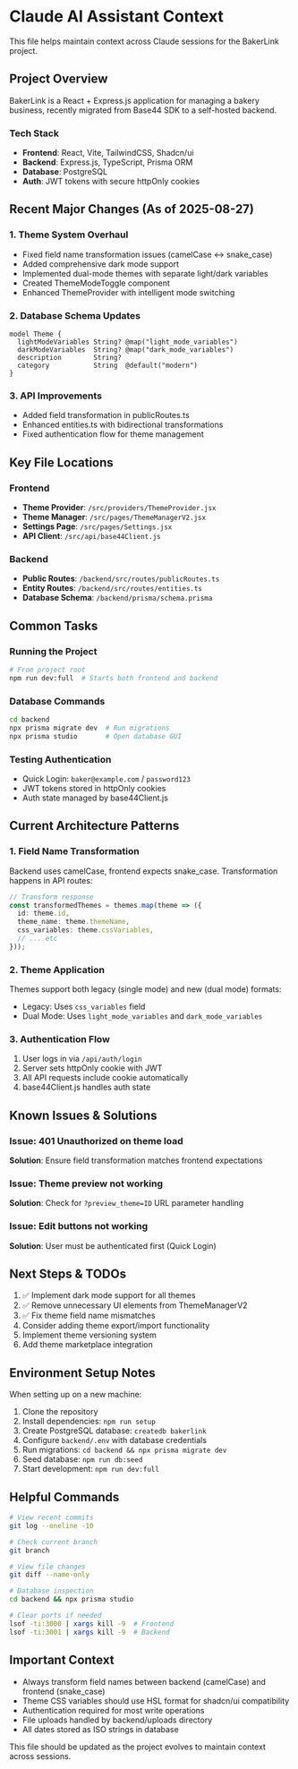 # Claude AI Assistant Context

This file helps maintain context across Claude sessions for the BakerLink project.

## Project Overview

BakerLink is a React + Express.js application for managing a bakery business, recently migrated from Base44 SDK to a self-hosted backend.

### Tech Stack
- **Frontend**: React, Vite, TailwindCSS, Shadcn/ui
- **Backend**: Express.js, TypeScript, Prisma ORM
- **Database**: PostgreSQL
- **Auth**: JWT tokens with secure httpOnly cookies

## Recent Major Changes (As of 2025-08-27)

### 1. Theme System Overhaul
- Fixed field name transformation issues (camelCase ↔ snake_case)
- Added comprehensive dark mode support
- Implemented dual-mode themes with separate light/dark variables
- Created ThemeModeToggle component
- Enhanced ThemeProvider with intelligent mode switching

### 2. Database Schema Updates
```prisma
model Theme {
  lightModeVariables String? @map("light_mode_variables")
  darkModeVariables  String? @map("dark_mode_variables")
  description        String?
  category           String  @default("modern")
}
```

### 3. API Improvements
- Added field transformation in publicRoutes.ts
- Enhanced entities.ts with bidirectional transformations
- Fixed authentication flow for theme management

## Key File Locations

### Frontend
- **Theme Provider**: `/src/providers/ThemeProvider.jsx`
- **Theme Manager**: `/src/pages/ThemeManagerV2.jsx`
- **Settings Page**: `/src/pages/Settings.jsx`
- **API Client**: `/src/api/base44Client.js`

### Backend
- **Public Routes**: `/backend/src/routes/publicRoutes.ts`
- **Entity Routes**: `/backend/src/routes/entities.ts`
- **Database Schema**: `/backend/prisma/schema.prisma`

## Common Tasks

### Running the Project
```bash
# From project root
npm run dev:full  # Starts both frontend and backend
```

### Database Commands
```bash
cd backend
npx prisma migrate dev  # Run migrations
npx prisma studio       # Open database GUI
```

### Testing Authentication
- Quick Login: `baker@example.com` / `password123`
- JWT tokens stored in httpOnly cookies
- Auth state managed by base44Client.js

## Current Architecture Patterns

### 1. Field Name Transformation
Backend uses camelCase, frontend expects snake_case. Transformation happens in API routes:

```typescript
// Transform response
const transformedThemes = themes.map(theme => ({
  id: theme.id,
  theme_name: theme.themeName,
  css_variables: theme.cssVariables,
  // ... etc
}));
```

### 2. Theme Application
Themes support both legacy (single mode) and new (dual mode) formats:
- Legacy: Uses `css_variables` field
- Dual Mode: Uses `light_mode_variables` and `dark_mode_variables`

### 3. Authentication Flow
1. User logs in via `/api/auth/login`
2. Server sets httpOnly cookie with JWT
3. All API requests include cookie automatically
4. base44Client.js handles auth state

## Known Issues & Solutions

### Issue: 401 Unauthorized on theme load
**Solution**: Ensure field transformation matches frontend expectations

### Issue: Theme preview not working
**Solution**: Check for `?preview_theme=ID` URL parameter handling

### Issue: Edit buttons not working
**Solution**: User must be authenticated first (Quick Login)

## Next Steps & TODOs

1. ✅ Implement dark mode support for all themes
2. ✅ Remove unnecessary UI elements from ThemeManagerV2
3. ✅ Fix theme field name mismatches
4. Consider adding theme export/import functionality
5. Implement theme versioning system
6. Add theme marketplace integration

## Environment Setup Notes

When setting up on a new machine:
1. Clone the repository
2. Install dependencies: `npm run setup`
3. Create PostgreSQL database: `createdb bakerlink`
4. Configure `backend/.env` with database credentials
5. Run migrations: `cd backend && npx prisma migrate dev`
6. Seed database: `npm run db:seed`
7. Start development: `npm run dev:full`

## Helpful Commands

```bash
# View recent commits
git log --oneline -10

# Check current branch
git branch

# View file changes
git diff --name-only

# Database inspection
cd backend && npx prisma studio

# Clear ports if needed
lsof -ti:3000 | xargs kill -9  # Frontend
lsof -ti:3001 | xargs kill -9  # Backend
```

## Important Context

- Always transform field names between backend (camelCase) and frontend (snake_case)
- Theme CSS variables should use HSL format for shadcn/ui compatibility
- Authentication required for most write operations
- File uploads handled by backend/uploads directory
- All dates stored as ISO strings in database

This file should be updated as the project evolves to maintain context across sessions.